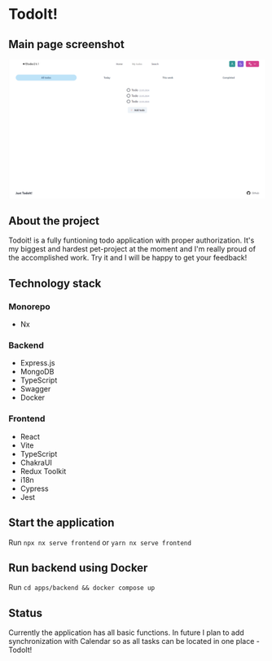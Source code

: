 # TodoIt!

## Main page screenshot 

<img src="/apps/frontend/public/images/todoit.png" alt="main page screenshot" />

## About the project 

Todoit! is a fully funtioning todo application with proper authorization. It's my biggest and hardest pet-project at the moment and I'm really proud of the accomplished work. Try it and I will be happy to get your feedback! 

## Technology stack

### Monorepo

- Nx

### Backend

- Express.js
- MongoDB
- TypeScript
- Swagger
- Docker

### Frontend

- React
- Vite
- TypeScript
- ChakraUI
- Redux Toolkit
- i18n
- Cypress
- Jest

## Start the application

Run `npx nx serve frontend` or `yarn nx serve frontend`

## Run backend using Docker

Run `cd apps/backend && docker compose up`

## Status

Currently the application has all basic functions. In future I plan to add synchronization with Calendar so as all tasks can be located in one place - TodoIt!
